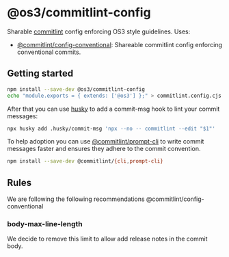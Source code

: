 # @os3/commitlint-config

Sharable [commitlint](https://commitlint.js.org/) config enforcing OS3 style guidelines. Uses:

- [@commitlint/config-conventional](https://www.npmjs.com/package/@commitlint/config-conventional): Shareable commitlint config enforcing conventional commits.

## Getting started

```bash
npm install --save-dev @os3/commitlint-config
echo "module.exports = { extends: ['@os3'] };" > commitlint.config.cjs
```

After that you can use [husky](https://typicode.github.io/husky/) to add a commit-msg hook to lint your commit messages:

```bash
npx husky add .husky/commit-msg 'npx --no -- commitlint --edit "$1"'
```

To help adoption you can use [@commitlint/prompt-cli](https://commitlint.js.org/#/guides-use-prompt) to write commit messages faster and ensures they adhere to the commit convention.

```bash
npm install --save-dev @commitlint/{cli,prompt-cli}
```

## Rules

We are following the following recommendations @commitlint/config-conventional

### body-max-line-length

We decide to remove this limit to allow add release notes in the commit body.
